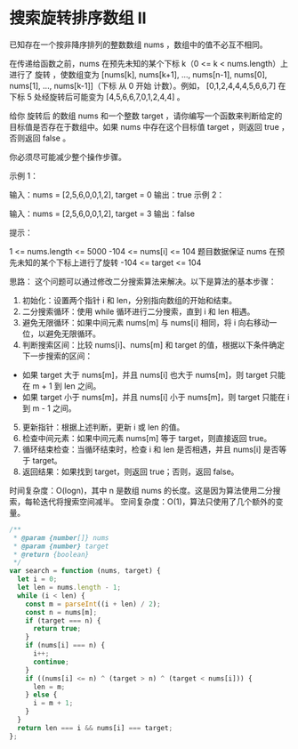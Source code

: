 # 搜索旋转排序数组 II

已知存在一个按非降序排列的整数数组 nums ，数组中的值不必互不相同。

在传递给函数之前，nums 在预先未知的某个下标 k（0 <= k < nums.length）上进行了 旋转 ，使数组变为 [nums[k], nums[k+1], ..., nums[n-1], nums[0], nums[1], ..., nums[k-1]]（下标 从 0 开始 计数）。例如， [0,1,2,4,4,4,5,6,6,7] 在下标 5 处经旋转后可能变为 [4,5,6,6,7,0,1,2,4,4] 。

给你 旋转后 的数组 nums 和一个整数 target ，请你编写一个函数来判断给定的目标值是否存在于数组中。如果 nums 中存在这个目标值 target ，则返回 true ，否则返回 false 。

你必须尽可能减少整个操作步骤。

示例 1：

输入：nums = [2,5,6,0,0,1,2], target = 0
输出：true
示例 2：

输入：nums = [2,5,6,0,0,1,2], target = 3
输出：false

提示：

1 <= nums.length <= 5000
-104 <= nums[i] <= 104
题目数据保证 nums 在预先未知的某个下标上进行了旋转
-104 <= target <= 104

思路：
这个问题可以通过修改二分搜索算法来解决。以下是算法的基本步骤：

1. 初始化：设置两个指针 i 和 len，分别指向数组的开始和结束。
2. 二分搜索循环：使用 while 循环进行二分搜索，直到 i 和 len 相遇。
3. 避免无限循环：如果中间元素 nums[m] 与 nums[i] 相同，将 i 向右移动一位，以避免无限循环。
4. 判断搜索区间：比较 nums[i]、nums[m] 和 target 的值，根据以下条件确定下一步搜索的区间：
  - 如果 target 大于 nums[m]，并且 nums[i] 也大于 nums[m]，则 target 只能在 m + 1 到 len 之间。
  - 如果 target 小于 nums[m]，并且 nums[i] 小于 nums[m]，则 target 只能在 i 到 m - 1 之间。
5. 更新指针：根据上述判断，更新 i 或 len 的值。
6. 检查中间元素：如果中间元素 nums[m] 等于 target，则直接返回 true。
7. 循环结束检查：当循环结束时，检查 i 和 len 是否相遇，并且 nums[i] 是否等于 target。
8. 返回结果：如果找到 target，则返回 true；否则，返回 false。

时间复杂度：O(logn)，其中 n 是数组 nums 的长度。这是因为算法使用二分搜索，每轮迭代将搜索空间减半。
空间复杂度：O(1)，算法只使用了几个额外的变量。

```js
/**
 * @param {number[]} nums
 * @param {number} target
 * @return {boolean}
 */
var search = function (nums, target) {
  let i = 0;
  let len = nums.length - 1;
  while (i < len) {
    const m = parseInt((i + len) / 2);
    const n = nums[m];
    if (target === n) {
      return true;
    }
    if (nums[i] === n) {
      i++;
      continue;
    }
    if ((nums[i] <= n) ^ (target > n) ^ (target < nums[i])) {
      len = m;
    } else {
      i = m + 1;
    }
  }
  return len === i && nums[i] === target;
};
```
